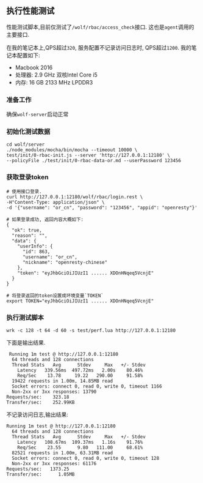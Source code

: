 
## 执行性能测试

性能测试脚本,目前仅测试了`/wolf/rbac/access_check`接口. 这也是`agent`调用的主要接口.

在我的笔记本上,QPS超过`320`, 服务配置不记录访问日志时, QPS超过`1200`. 我的笔记本配置如下:

* Macbook 2016
* 处理器: 2.9 GHz 双核Intel Core i5
* 内存: 16 GB 2133 MHz LPDDR3


### 准备工作

确保`wolf-server`启动正常

### 初始化测试数据

```
cd wolf/server
./node_modules/mocha/bin/mocha --timeout 10000 \
test/init/0-rbac-init.js --server 'http://127.0.0.1:12180' \
--policyFile ./test/init/0-rbac-data-or.md --userPassword 123456
```

### 获取登录token

```
# 使用接口登录.
curl http://127.0.0.1:12180/wolf/rbac/login.rest \
-H"Content-Type: application/json" \
-d '{"username": "or_cn", "password": "123456", "appid": "openresty"}'

# 如果登录成功, 返回内容大概如下:
{
  "ok": true,
  "reason": "",
  "data": {
    "userInfo": {
      "id": 863,
      "username": "or_cn",
      "nickname": "openresty-chinese"
    },
    "token": "eyJhbGciOiJIUzI1 ...... XDOnHNqeq5VcnjE"
  }
}

# 将登录返回的token设置成环境变量`TOKEN`
export TOKEN="eyJhbGciOiJIUzI1 ...... XDOnHNqeq5VcnjE"
```

### 执行测试脚本

```shell
wrk -c 128 -t 64 -d 60 -s test/perf.lua http://127.0.0.1:12180
```

下面是输出结果.

```
 Running 1m test @ http://127.0.0.1:12180
  64 threads and 128 connections
  Thread Stats   Avg      Stdev     Max   +/- Stdev
    Latency   339.56ms  497.72ms   2.00s    80.46%
    Req/Sec    13.78     19.22   290.00     91.58%
  19422 requests in 1.00m, 14.85MB read
  Socket errors: connect 0, read 0, write 0, timeout 1166
  Non-2xx or 3xx responses: 13790
Requests/sec:    323.18
Transfer/sec:    252.99KB
```

不记录访问日志,输出结果:

```
Running 1m test @ http://127.0.0.1:12180
  64 threads and 128 connections
  Thread Stats   Avg      Stdev     Max   +/- Stdev
    Latency   108.67ms  109.37ms   1.16s    91.76%
    Req/Sec    23.55      9.80   111.00     68.61%
  82521 requests in 1.00m, 63.31MB read
  Socket errors: connect 0, read 0, write 0, timeout 128
  Non-2xx or 3xx responses: 61176
Requests/sec:   1373.25
Transfer/sec:      1.05MB
```
